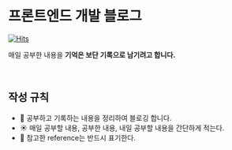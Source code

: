 # 프론트엔드 개발 블로그

[![Hits](https://hits.seeyoufarm.com/api/count/incr/badge.svg?url=https%3A%2F%2Fgithub.com%2FcodeFabian%2FTIL&count_bg=%23C040F4&title_bg=%23FF7676&icon=mediafire.svg&icon_color=%23E7E7E7&title=TIL+hits&edge_flat=false)](https://hits.seeyoufarm.com)<br />

매일 공부한 내용을 **기억은 보단 기록으로 남기려고 합니다.** 

<br />

## 작성 규칙

- 📂 공부하고 기록하는 내용을 정리하여 블로깅 합니다.
- ☀️ 매일 공부할 내용, 공부한 내용, 내일 공부할 내용을 간단하게 적는다.
- 🔖 참고한 reference는 반드시 표기한다.

<br />

